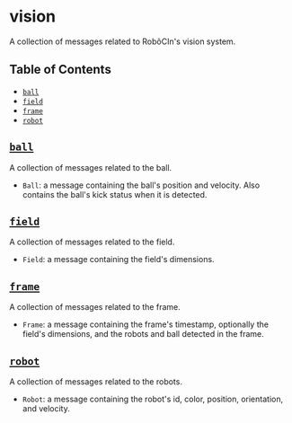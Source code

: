 # vision

A collection of messages related to RobôCIn's vision system.

## Table of Contents

- [`ball`](#ball)
- [`field`](#field)
- [`frame`](#frame)
- [`robot`](#robot)

<a name="ball"></a>

## [`ball`](ball.proto)

A collection of messages related to the ball.

- `Ball`: a message containing the ball's position and velocity. Also contains the ball's kick status when it is
  detected.

<a name="field"></a>

## [`field`](field.proto)

A collection of messages related to the field.

- `Field`: a message containing the field's dimensions.

<a name="frame"></a>

## [`frame`](frame.proto)

A collection of messages related to the frame.

- `Frame`: a message containing the frame's timestamp, optionally the field's dimensions, and the robots and ball
  detected in the frame.

<a name="robot"></a>

## [`robot`](robot.proto)

A collection of messages related to the robots.

- `Robot`: a message containing the robot's id, color, position, orientation, and velocity.
